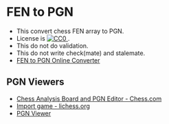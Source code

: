 # FEN to PGN

- This convert chess FEN array to PGN.
- License is [![CC0](https://licensebuttons.net/p/zero/1.0/88x31.png) ](https://creativecommons.org/publicdomain/zero/1.0/deed.ja).
- This do not do validation.
- This do not write check(mate) and stalemate.
- [FEN to PGN Online Converter](https://iwamizawa-software.github.io/fen-to-pgn/)

## PGN Viewers

- [Chess Analysis Board and PGN Editor - Chess.com](https://www.chess.com/analysis)
- [Import game - lichess.org](https://lichess.org/paste)
- [PGN Viewer](https://chesstempo.com/pgn-viewer/)
